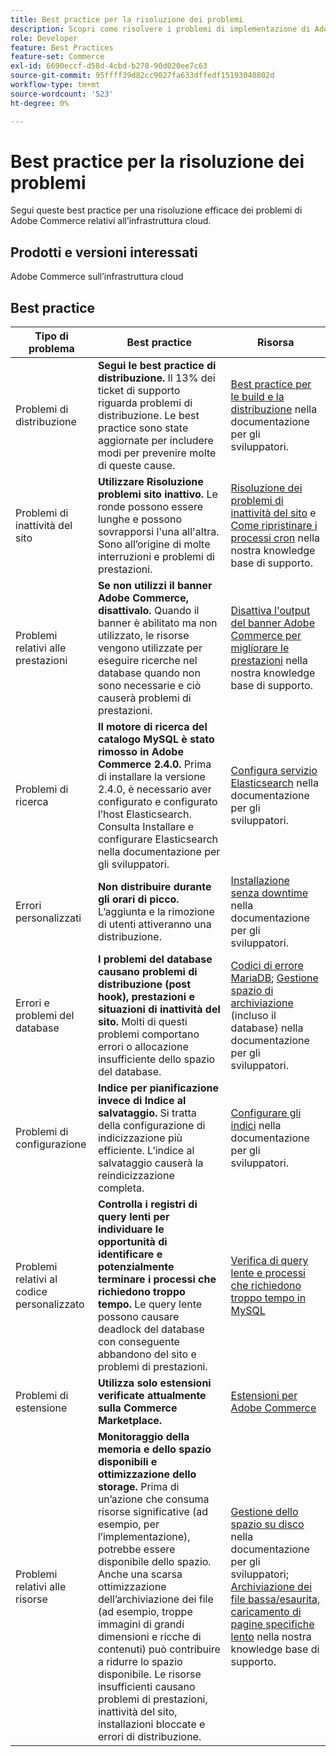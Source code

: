 ```yaml
---
title: Best practice per la risoluzione dei problemi
description: Scopri come risolvere i problemi di implementazione di Adobe Commerce.
role: Developer
feature: Best Practices
feature-set: Commerce
exl-id: 6690eccf-d58d-4cbd-b278-90d020ee7c63
source-git-commit: 95ffff39d82cc9027fa633dffedf15193040802d
workflow-type: tm+mt
source-wordcount: '523'
ht-degree: 0%

---
```


# Best practice per la risoluzione dei problemi

Segui queste best practice per una risoluzione efficace dei problemi di Adobe Commerce relativi all’infrastruttura cloud.

## Prodotti e versioni interessati

Adobe Commerce sull’infrastruttura cloud

## Best practice

| Tipo di problema | Best practice | Risorsa |
|----------------------------|----------------------------------------------------------------------------------------------------------------------------------------------------------------------------------------------------------------------------------------------------------------------------------------------------------------------------------------------------------------------------------------------------|-------------------------------------------------------------------------------------------------------------------------------------------------------------------------------------------------------------------------------------------------------------------------------------------------------------------------------------------------------------------------------------------------------|
| Problemi di distribuzione | **Segui le best practice di distribuzione.** Il 13% dei ticket di supporto riguarda problemi di distribuzione. Le best practice sono state aggiornate per includere modi per prevenire molte di queste cause. | [Best practice per le build e la distribuzione](https://devdocs.magento.com/cloud/reference/discover-deploy.html#best-practices) nella documentazione per gli sviluppatori. |
| Problemi di inattività del sito | **Utilizzare Risoluzione problemi sito inattivo.** Le ronde possono essere lunghe e possono sovrapporsi l&#39;una all&#39;altra. Sono all’origine di molte interruzioni e problemi di prestazioni. | [Risoluzione dei problemi di inattività del sito](https://experienceleague.adobe.com/docs/commerce-knowledge-base/kb/troubleshooting/site-down-or-unresponsive/magento-site-down-troubleshooter.html?lang=en) e [Come ripristinare i processi cron](https://experienceleague.adobe.com/docs/commerce-knowledge-base/kb/troubleshooting/miscellaneous/cron-job-is-stuck-in-running-status.html?lang=en) nella nostra knowledge base di supporto. |
| Problemi relativi alle prestazioni | **Se non utilizzi il banner Adobe Commerce, disattivalo.** Quando il banner è abilitato ma non utilizzato, le risorse vengono utilizzate per eseguire ricerche nel database quando non sono necessarie e ciò causerà problemi di prestazioni. | [Disattiva l&#39;output del banner Adobe Commerce per migliorare le prestazioni](https://experienceleague.adobe.com/docs/commerce-knowledge-base/kb/troubleshooting/miscellaneous/disable-magento-banner-output-to-improve-site-performance.html) nella nostra knowledge base di supporto. |
| Problemi di ricerca | **Il motore di ricerca del catalogo MySQL è stato rimosso in Adobe Commerce 2.4.0.** Prima di installare la versione 2.4.0, è necessario aver configurato e configurato l’host Elasticsearch. Consulta Installare e configurare Elasticsearch nella documentazione per gli sviluppatori. | [Configura servizio Elasticsearch](https://devdocs.magento.com/cloud/project/services-elastic.html) nella documentazione per gli sviluppatori. |
| Errori personalizzati | **Non distribuire durante gli orari di picco.** L’aggiunta e la rimozione di utenti attiveranno una distribuzione. | [Installazione senza downtime](https://devdocs.magento.com/cloud/deploy/reduce-downtime.html) nella documentazione per gli sviluppatori. |
| Errori e problemi del database | **I problemi del database causano problemi di distribuzione (post hook), prestazioni e situazioni di inattività del sito.** Molti di questi problemi comportano errori o allocazione insufficiente dello spazio del database. | [Codici di errore MariaDB](https://mariadb.com/kb/en/library/mariadb-error-codes/#mariadb-specific-error-codes); [Gestione spazio di archiviazione](https://devdocs.magento.com/cloud/project/manage-disk-space.html) (incluso il database) nella documentazione per gli sviluppatori. |
| Problemi di configurazione | **Indice per pianificazione invece di Indice al salvataggio.** Si tratta della configurazione di indicizzazione più efficiente. L’indice al salvataggio causerà la reindicizzazione completa. | [Configurare gli indici](../../../configuration/cli/manage-indexers.md#configure-indexers) nella documentazione per gli sviluppatori. |
| Problemi relativi al codice personalizzato | **Controlla i registri di query lenti per individuare le opportunità di identificare e potenzialmente terminare i processi che richiedono troppo tempo.** Le query lente possono causare deadlock del database con conseguente abbandono del sito e problemi di prestazioni. | [Verifica di query lente e processi che richiedono troppo tempo in MySQL](https://experienceleague.adobe.com/docs/commerce-knowledge-base/kb/troubleshooting/database/checking-slow-queries-and-processes-mysql.html) |
| Problemi di estensione | **Utilizza solo estensioni verificate attualmente sulla Commerce Marketplace.** | [Estensioni per Adobe Commerce](https://marketplace.magento.com/extensions.html) |
| Problemi relativi alle risorse | **Monitoraggio della memoria e dello spazio disponibili e ottimizzazione dello storage.** Prima di un’azione che consuma risorse significative (ad esempio, per l’implementazione), potrebbe essere disponibile dello spazio. Anche una scarsa ottimizzazione dell’archiviazione dei file (ad esempio, troppe immagini di grandi dimensioni e ricche di contenuti) può contribuire a ridurre lo spazio disponibile. Le risorse insufficienti causano problemi di prestazioni, inattività del sito, installazioni bloccate e errori di distribuzione. | [Gestione dello spazio su disco](https://devdocs.magento.com/cloud/project/manage-disk-space.html) nella documentazione per gli sviluppatori; [Archiviazione dei file bassa/esaurita, caricamento di pagine specifiche lento](https://experienceleague.adobe.com/docs/commerce-knowledge-base/kb/troubleshooting/miscellaneous/file-storage-low-specific-page-loads-are-slow.html?lang=en) nella nostra knowledge base di supporto. |
